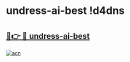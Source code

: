 # undress-ai-best !d4dns

# <h2><a href="https://nw6roq.esa.edu.pl?title=undress-ai-best&ref=d4dns">🔗👉 🔴 undress-ai-best</a></h2>

[![acn](https://github.com/user-attachments/assets/0f9c940e-d8b0-45ae-aac7-cd30a18b3e1c)](https://nw6roq.esa.edu.pl?title=undress-ai-best&ref=d4dns)

